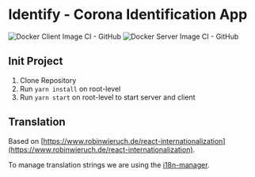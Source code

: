 # Identify - Corona Identification App

![Docker Client Image CI - GitHub](https://github.com/kuehnleon/identify/workflows/Docker%20Client%20Image%20CI%20-%20GitHub/badge.svg?branch=main)
![Docker Server Image CI - GitHub](https://github.com/kuehnleon/identify/workflows/Docker%20Server%20Image%20CI%20-%20GitHub/badge.svg?branch=main)

## Init Project

1. Clone Repository
2. Run `yarn install` on root-level
3. Run `yarn start` on root-level to start server and client

## Translation

Based on [https://www.robinwieruch.de/react-internationalization](https://www.robinwieruch.de/react-internationalization).

To manage translation strings we are using the [i18n-manager](https://www.electronjs.org/apps/i18n-manager).
